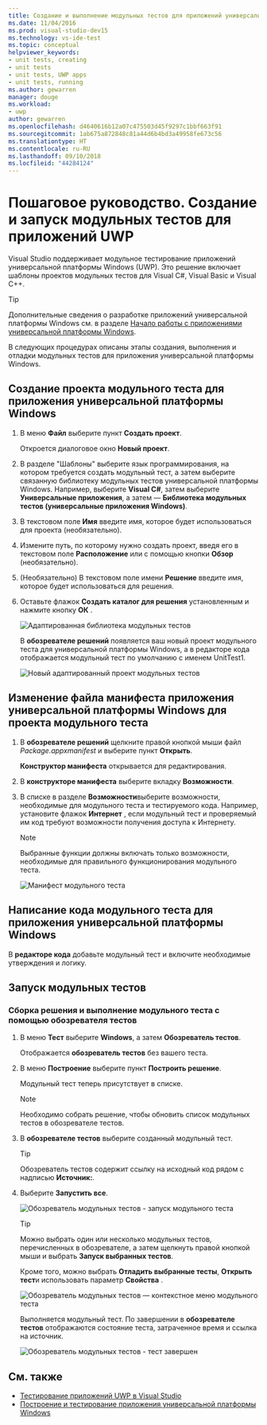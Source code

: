 ```yaml
---
title: Создание и выполнение модульных тестов для приложений универсальной платформы Windows в Visual Studio
ms.date: 11/04/2016
ms.prod: visual-studio-dev15
ms.technology: vs-ide-test
ms.topic: conceptual
helpviewer_keywords:
- unit tests, creating
- unit tests
- unit tests, UWP apps
- unit tests, running
ms.author: gewarren
manager: douge
ms.workload:
- uwp
author: gewarren
ms.openlocfilehash: d4640616b12a07c475503d45f9297c1bbf663f91
ms.sourcegitcommit: 1ab675a872848c81a44d6b4bd3a49958fe673c56
ms.translationtype: HT
ms.contentlocale: ru-RU
ms.lasthandoff: 09/10/2018
ms.locfileid: "44284124"
---
```

# <a name="walkthrough-create-and-run-unit-tests-for-uwp-apps"></a>Пошаговое руководство. Создание и запуск модульных тестов для приложений UWP

Visual Studio поддерживает модульное тестирование приложений универсальной платформы Windows (UWP). Это решение включает шаблоны проектов модульных тестов для Visual C#, Visual Basic и Visual C++.

> [!TIP]
> Дополнительные сведения о разработке приложений универсальной платформы Windows см. в разделе [Начало работы с приложениями универсальной платформы Windows](/windows/uwp/get-started/).

В следующих процедурах описаны этапы создания, выполнения и отладки модульных тестов для приложения универсальной платформы Windows.

## <a name="create-a-unit-test-project-for-a-uwp-app"></a>Создание проекта модульного теста для приложения универсальной платформы Windows

1.  В меню **Файл** выберите пункт **Создать проект**.

     Откроется диалоговое окно **Новый проект**.

2.  В разделе "Шаблоны" выберите язык программирования, на котором требуется создать модульный тест, а затем выберите связанную библиотеку модульных тестов универсальной платформы Windows. Например, выберите **Visual C#**, затем выберите **Универсальные приложения**, а затем — **Библиотека модульных тестов (универсальные приложения Windows)**.

3.  В текстовом поле **Имя** введите имя, которое будет использоваться для проекта (необязательно).

4.  Измените путь, по которому нужно создать проект, введя его в текстовом поле **Расположение** или с помощью кнопки **Обзор** (необязательно).

5.  (Необязательно) В текстовом поле имени **Решение** введите имя, которое будет использоваться для решения.

6.  Оставьте флажок **Создать каталог для решения** установленным и нажмите кнопку **ОК** .

     ![Адаптированная библиотека модульных тестов](../test/media/unit_test_win8_1.png)

     В **обозревателе решений** появляется ваш новый проект модульного теста для универсальной платформы Windows, а в редакторе кода отображается модульный тест по умолчанию с именем UnitTest1.

     ![Новый адаптированный проект модульных тестов](../test/media/unit_test_win8_unittestexplorer_newprojectcreated.png)

## <a name="edit-the-unit-test-projects-uwp-application-manifest-file"></a>Изменение файла манифеста приложения универсальной платформы Windows для проекта модульного теста

1.  В **обозревателе решений** щелкните правой кнопкой мыши файл *Package.appxmanifest* и выберите пункт **Открыть**.

     **Конструктор манифеста** открывается для редактирования.

2.  В **конструкторе манифеста** выберите вкладку **Возможности**.

3.  В списке в разделе **Возможности**выберите возможности, необходимые для модульного теста и тестируемого кода. Например, установите флажок **Интернет** , если модульный тест и проверяемый им код требуют возможности получения доступа к Интернету.

    > [!NOTE]
    > Выбранные функции должны включать только возможности, необходимые для правильного функционирования модульного теста.

     ![Манифест модульного теста](../test/media/unit_test_win8_.png)

## <a name="code-the-unit-test-for-a-uwp-app"></a>Написание кода модульного теста для приложения универсальной платформы Windows

В **редакторе кода** добавьте модульный тест и включите необходимые утверждения и логику.

## <a name="run-unit-tests"></a>Запуск модульных тестов

### <a name="to-build-the-solution-and-run-the-unit-test-using-test-explorer"></a>Сборка решения и выполнение модульного теста с помощью обозревателя тестов

1.  В меню **Тест** выберите **Windows**, а затем **Обозреватель тестов**.

     Отображается **обозреватель тестов** без вашего теста.

2.  В меню **Построение** выберите пункт **Построить решение**.

     Модульный тест теперь присутствует в списке.

    > [!NOTE]
    > Необходимо собрать решение, чтобы обновить список модульных тестов в обозревателе тестов.

3.  В **обозревателе тестов** выберите созданный модульный тест.

    > [!TIP]
    > Обозреватель тестов содержит ссылку на исходный код рядом с надписью **Источник:**.

4.  Выберите **Запустить все**.

     ![Обозреватель модульных тестов &#45; запуск модульного теста](../test/media/unit_test_win8_unittestexplorer_contextmenurun.png)

    > [!TIP]
    > Можно выбрать один или несколько модульных тестов, перечисленных в обозревателе, а затем щелкнуть правой кнопкой мыши и выбрать **Запуск выбранных тестов**.
    >
    > Кроме того, можно выбрать **Отладить выбранные тесты**, **Открыть тест**и использовать параметр **Свойства** .
    >
    > ![Обозреватель модульных тестов — контекстное меню модульного теста](../test/media/unit_test_win8_unittestexplorer_contextmenu.png)

    Выполняется модульный тест. По завершении в **обозревателе тестов** отображаются состояние теста, затраченное время и ссылка на источник.

    ![Обозреватель модульных тестов &#45; тест завершен](../test/media/unit_test_win8_unittestexplorer_done.png)

## <a name="see-also"></a>См. также

- [Тестирование приложений UWP в Visual Studio](../test/testing-store-apps-with-visual-studio.md)
- [Построение и тестирование приложения универсальной платформы Windows](/azure/devops/pipelines/apps/windows/universal?tabs=vsts)
